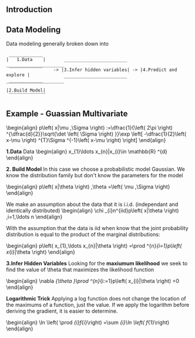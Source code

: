 ## Introduction

## Data Modeling
Data modeling generally broken down into
```
 _____________
|   1.Data    |       ________________________      ______________________
 ‾‾‾‾‾‾‾‾‾‾‾‾‾    -> |3.Infer hidden variables| -> |4.Predict and explore |
 _____________        ‾‾‾‾‾‾‾‾‾‾‾‾‾‾‾‾‾‾‾‾‾‾‾‾      ‾‾‾‾‾‾‾‾‾‾‾‾‾‾‾‾‾‾‾‾‾‾
|2.Build Model|
 ‾‾‾‾‾‾‾‾‾‾‾‾‾‾
 ```

## Example - Guassian Multivariate

\begin{align}
p\left( x|\mu ,\Sigma \right) :=\dfrac{1}{\left( 2\pi \right) ^{\dfrac{d}{2}}\sqrt{\det \left( \Sigma \right) }}\exp \left[ -\dfrac{1}{2}\left( x-\mu \right) ^{T}\Sigma ^{-1}\left( x-\mu \right) \right] 
\end{align}


**1.Data**
Data 
\begin{align} 
x_{1}\ldots x_{n}|x_{i}\in \mathbb{R} ^{d}
\end{align}

**2. Build Model**
In this case we choose a probabilistic model Gaussian. We know the distribution family but don't know the parameters for the model

\begin{align}
p\left( x|\theta \right) ,\theta =\left\{ \mu ,\Sigma \right\} 
\end{align}

We make an assumption about the data that it is i.i.d. (independant and identically distributed)
\begin{align}
\chi _{i}n^{iid}p\left( x|\theta \right) ,i=1,\ldots n
\end{align}

With the assumption that the data is iid when know that the joint probability distribution is equal to the product of the marginal distributions:

\begin{align}
p\left( x_{1},\ldots x_{n}|\theta \right) =\prod ^{n}_{i=1}p\left( x_{i}|\theta \right)
\end{align}

**3.Infer Hidden Variables**
Looking for the **maxiumum likelihood** we seek to find the value of \theta that maximizes the likelihood function

\begin{align}
\nabla _{\theta }\prod ^{n}_{i:=1}p\left( x_{i}|\theta \right) =0
\end{align}

**Logarithmic Trick**
Applying a log function does not change the location of the maximums of a function, just the value. If we apply the logarithm before deriving the gradient, it is easier to determine.

\begin{align}
\ln \left( \prod _{i}f_{i}\right) =\sum _{i}\ln \left( f_{1}\right) 
\end{align}